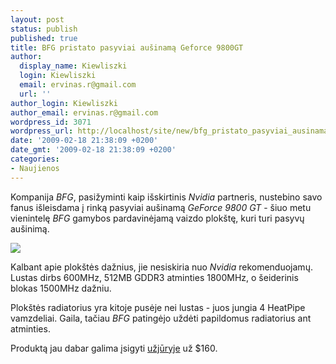 ```yaml
---
layout: post
status: publish
published: true
title: BFG pristato pasyviai aušinamą Geforce 9800GT
author:
  display_name: Kiewliszki
  login: Kiewliszki
  email: ervinas.r@gmail.com
  url: ''
author_login: Kiewliszki
author_email: ervinas.r@gmail.com
wordpress_id: 3071
wordpress_url: http://localhost/site/new/bfg_pristato_pasyviai_ausinama_geforce_9800gt/
date: '2009-02-18 21:38:09 +0200'
date_gmt: '2009-02-18 21:38:09 +0200'
categories:
- Naujienos
---
```

<p>Kompanija <i>BFG</i>, pasižyminti kaip išskirtinis <i>Nvidia</i> partneris, nustebino savo fanus išleisdama į rinką pasyviai aušinamą <i>GeForce 9800 GT</i> - šiuo metu vienintelę <i>BFG</i> gamybos pardavinėjamą vaizdo plokštę, kuri turi pasyvų aušinimą. </p>
<p><img src="http://svarke.technews.lt/bfg9800.jpg" /></p>
<p>Kalbant apie plokštės dažnius, jie nesiskiria nuo <i>Nvidia</i> rekomenduojamų. Lustas dirbs 600MHz, 512MB GDDR3 atminties 1800MHz, o šeiderinis blokas 1500MHz dažniu. </p>
<p>Plokštės radiatorius yra kitoje pusėje nei lustas - juos jungia 4 HeatPipe vamzdeliai. Gaila, tačiau <i>BFG</i> patingėjo uždėti papildomus radiatorius ant atminties. </p>
<p>Produktą jau dabar galima įsigyti <a class="ns" href="http://www.newegg.com/Product/Product.aspx?Item=N82E16814143169">užjūryje</a> už $160.<br /></p>
